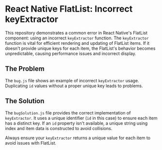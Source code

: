 # React Native FlatList: Incorrect keyExtractor

This repository demonstrates a common error in React Native's FlatList component: using an incorrect `keyExtractor` function. The `keyExtractor` function is vital for efficient rendering and updating of FlatList items.  If it doesn't provide unique keys for each item, the FlatList's behavior becomes unpredictable, causing performance issues and incorrect display.

## The Problem

The `bug.js` file shows an example of incorrect `keyExtractor` usage. Duplicating `id` values without a proper unique key leads to problems.

## The Solution

The `bugSolution.js` file provides the correct implementation of `keyExtractor`.  It uses a unique identifier (`id` in this case) to ensure each item has a distinct key.  If an `id` property isn't available, a unique string using index and item data is constructed to avoid collisions. 

Always ensure your `keyExtractor` returns a unique value for each item to avoid issues with FlatList.